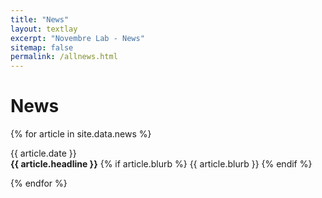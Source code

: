 ```yaml
---
title: "News"
layout: textlay
excerpt: "Novembre Lab - News"
sitemap: false
permalink: /allnews.html
---
```


# News

{% for article in site.data.news %}
  <p>{{ article.date }} <br>
  <b>{{ article.headline }}</b>
  {% if article.blurb %}
    {{ article.blurb }}
  {% endif %}
  </p>
{% endfor %}

